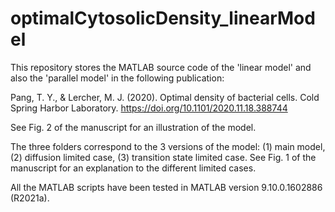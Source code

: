 # optimalCytosolicDensity_linearModel
This repository stores the MATLAB source code of the 'linear model' and also the 'parallel model' in the following publication:

Pang, T. Y., & Lercher, M. J. (2020). Optimal density of bacterial cells. Cold Spring Harbor Laboratory. https://doi.org/10.1101/2020.11.18.388744

See Fig. 2 of the manuscript for an illustration of the model.

The three folders correspond to the 3 versions of the model: (1) main model, (2) diffusion limited case, (3) transition state limited case. See Fig. 1 of the manuscript for an explanation to the different limited cases.



All the MATLAB scripts have been tested in MATLAB version 9.10.0.1602886 (R2021a).
